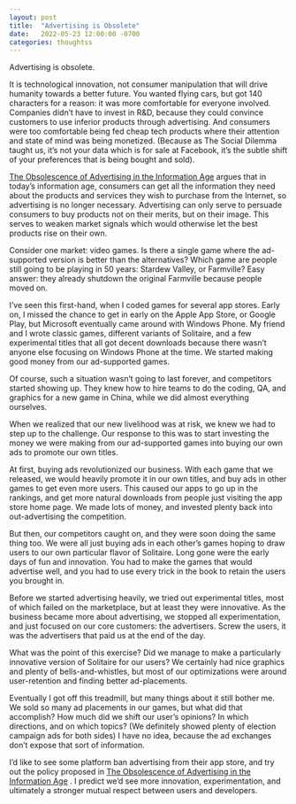```yaml
---
layout: post
title:  "Advertising is Obsolete"
date:   2022-05-23 12:00:00 -0700
categories: thoughtss
---
```


Advertising is obsolete.

It is technological innovation, not consumer manipulation that will drive humanity towards a better future.
You wanted flying cars, but got 140 characters for a reason: it was more comfortable for everyone involved.
Companies didn’t have to invest in R&D, because they could convince customers to use inferior products
through advertising. And consumers were too comfortable being fed cheap tech products where their attention and state of
mind was being monetized. (Because as The Social Dilemma taught us, it’s not your data which is for sale at Facebook,
it’s the subtle shift of your preferences that is being bought and sold).

[The Obsolescence of Advertising in the Information Age](https://www.yalelawjournal.org/pdf/Woodcock_mshoufkm.pdf) argues that in today’s information age, consumers can get all the
information they need about the products and services they wish to purchase from the Internet, so advertising is no
longer necessary. Advertising can only serve to persuade consumers to buy products not on their merits, but on their
image. This serves to weaken market signals which would otherwise let the best products rise on their own.

Consider one market: video games. Is there a single game where the ad-supported version is better than the alternatives?
Which game are people still going to be playing in 50 years: Stardew Valley, or Farmville? Easy answer: they already
shutdown the original Farmville because people moved on.

I’ve seen this first-hand, when I coded games for several app stores. Early on, I missed the chance to get in early on
the Apple App Store, or Google Play, but Microsoft eventually came around with Windows Phone. My friend and I wrote
classic games, different variants of Solitaire, and a few experimental titles that all got decent downloads because
there wasn’t anyone else focusing on Windows Phone at the time. We started making good money from our ad-supported
games.

Of course, such a situation wasn’t going to last forever, and competitors started showing up. They knew how to hire
teams to do the coding, QA, and graphics for a new game in China, while we did almost everything ourselves.

When we realized that our new livelihood was at risk, we knew we had to step up to the challenge. Our response to this
was to start investing the money we were making from our ad-supported games into buying our own ads to promote our own
titles.

At first, buying ads revolutionized our business. With each game that we released, we would heavily promote it in our
own titles, and buy ads in other games to get even more users. This caused our apps to go up in the rankings, and get
more natural downloads from people just visiting the app store home page. We made lots of money, and invested plenty
back into out-advertising the competition.

But then, our competitors caught on, and they were soon doing the same thing too. We were all just buying ads in each
other’s games hoping to draw users to our own particular flavor of Solitaire. Long gone were the early days of fun and
innovation. You had to make the games that would advertise well, and you had to use every trick in the book to retain
the users you brought in.

Before we started advertising heavily, we tried out experimental titles, most of which failed on the marketplace, but at
least they were innovative. As the business became more about advertising, we stopped all experimentation, and just
focused on our core customers: the advertisers. Screw the users, it was the advertisers that paid us at the end of the
day.

What was the point of this exercise? Did we manage to make a particularly innovative version of Solitaire for our users?
We certainly had nice graphics and plenty of bells-and-whistles, but most of our optimizations were around
user-retention and finding better ad-placements.

Eventually I got off this treadmill, but many things about it still bother me. We sold so many ad placements in our
games, but what did that accomplish? How much did we shift our user’s opinions? In which directions, and on which
topics? (We definitely showed plenty of election campaign ads for both sides) I have no idea, because the ad exchanges
don’t expose that sort of information.

I’d like to see some platform ban advertising from their app store, and try out the policy proposed in [The Obsolescence of Advertising in the Information Age](https://www.yalelawjournal.org/pdf/Woodcock_mshoufkm.pdf) . I predict we’d see more innovation, experimentation, and ultimately a stronger
mutual respect between users and developers.
